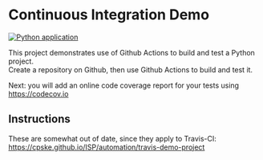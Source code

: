 Continuous Integration Demo
============================

[![Python application](https://github.com/Halcyon905/demo-pyci/actions/workflows/python-app.yml/badge.svg)](https://github.com/Halcyon905/demo-pyci/actions/workflows/python-app.yml)

This project demonstrates use of Github Actions to build and test a Python project.  
Create a repository on Github, then use Github Actions to build and test it.

Next: you will add an online code coverage report for your tests using <https://codecov.io>

## Instructions

These are somewhat out of date, since they apply to Travis-CI:
<https://cpske.github.io/ISP/automation/travis-demo-project>
